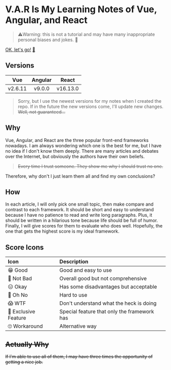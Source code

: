# V.A.R Is My Learning Notes of Vue, Angular, and React

> ⚠️Warning: this is not a tutorial and may have many inappropriate personal biases and jokes. 🙈

[OK, let's go!](./articles/README.md) [🎵](https://www.youtube.com/watch?v=PL65X12ViYQ)

## Versions

|   Vue   | Angular |  React   |
| :-----: | :-----: | :------: |
| v2.6.11 | v9.0.0  | v16.13.0 |

> Sorry, but I use the newest versions for my notes when I created the repo. If in the future the new versions come, I'll update new changes. <del>Well, not guaranteed...</del>

## Why

Vue, Angular, and React are the three popular front-end frameworks nowadays. I am always wondering which one is the best for me, but I have no idea if I don't know them deeply. There are many articles and debates over the Internet, but obviously the authors have their own beliefs.

> <del>Every time I trust someone. They show me why I should trust no one.</del>

Therefore, why don't I just learn them all and find my own conclusions?

## How

In each article, I will only pick one small topic, then make compare and contrast to each framework. It should be short and easy to understand because I have no patience to read and write long paragraphs. Plus, it should be written in a hilarious tone because life should be full of humor. Finally, I will give scores for them to evaluate who does well. Hopefully, the one that gets the highest score is my ideal framework.

## Score Icons

| Icon                 | Description                                 |
| :------------------- | :------------------------------------------ |
| 😁 Good              | Good and easy to use                        |
| 🙂 Not Bad           | Overall good but not comprehensive          |
| 😑 Okay              | Has some disadvantages but acceptable       |
| 🙁 Oh No             | Hard to use                                 |
| 😱 WTF               | Don't understand what the heck is doing     |
| 🤟 Exclusive Feature | Special feature that only the framework has |
| 🙄 Workaround        | Alternative way                             |

## <del>Actually Why</del>

<del>If I'm able to use all of them, I may have three times the opportunity of getting a nice job.</del>

